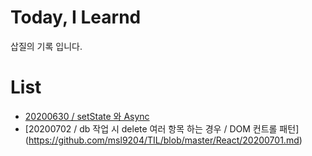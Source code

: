 # Today, I Learnd
삽질의 기록 입니다.
# List
* [20200630 / setState 와 Async](https://github.com/msl9204/TIL/blob/master/React/20200630.md)  
* [20200702 / db 작업 시 delete 여러 항목 하는 경우 / DOM 컨트롤 패턴] (https://github.com/msl9204/TIL/blob/master/React/20200701.md)
